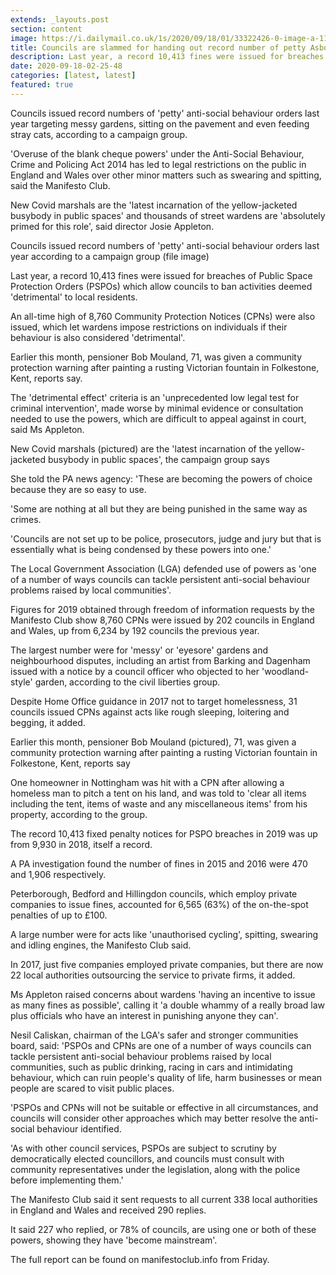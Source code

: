 ```yaml
---
extends: _layouts.post
section: content
image: https://i.dailymail.co.uk/1s/2020/09/18/01/33322426-0-image-a-114_1600387895869.jpg 
title: Councils are slammed for handing out record number of petty Asbos 
description: Last year, a record 10,413 fines were issued for breaches of Public Space Protection Orders (PSPOs) which allow councils to ban activities deemed detrimental to local residents. 
date: 2020-09-18-02-25-48 
categories: [latest, latest] 
featured: true 
--- 
```

Councils issued record numbers of 'petty' anti-social behaviour orders last year targeting messy gardens, sitting on the pavement and even feeding stray cats, according to a campaign group.

'Overuse of the blank cheque powers' under the Anti-Social Behaviour, Crime and Policing Act 2014 has led to legal restrictions on the public in England and Wales over other minor matters such as swearing and spitting, said the Manifesto Club.

New Covid marshals are the 'latest incarnation of the yellow-jacketed busybody in public spaces' and thousands of street wardens are 'absolutely primed for this role', said director Josie Appleton.

Councils issued record numbers of 'petty' anti-social behaviour orders last year according to a campaign group (file image)

Last year, a record 10,413 fines were issued for breaches of Public Space Protection Orders (PSPOs) which allow councils to ban activities deemed 'detrimental' to local residents.

An all-time high of 8,760 Community Protection Notices (CPNs) were also issued, which let wardens impose restrictions on individuals if their behaviour is also considered 'detrimental'.

Earlier this month, pensioner Bob Mouland, 71, was given a community protection warning after painting a rusting Victorian fountain in Folkestone, Kent, reports say.

The 'detrimental effect' criteria is an 'unprecedented low legal test for criminal intervention', made worse by minimal evidence or consultation needed to use the powers, which are difficult to appeal against in court, said Ms Appleton.

New Covid marshals (pictured) are the 'latest incarnation of the yellow-jacketed busybody in public spaces', the campaign group says

She told the PA news agency: 'These are becoming the powers of choice because they are so easy to use.

'Some are nothing at all but they are being punished in the same way as crimes.

'Councils are not set up to be police, prosecutors, judge and jury but that is essentially what is being condensed by these powers into one.'

The Local Government Association (LGA) defended use of powers as 'one of a number of ways councils can tackle persistent anti-social behaviour problems raised by local communities'.

Figures for 2019 obtained through freedom of information requests by the Manifesto Club show 8,760 CPNs were issued by 202 councils in England and Wales, up from 6,234 by 192 councils the previous year.

The largest number were for 'messy' or 'eyesore' gardens and neighbourhood disputes, including an artist from Barking and Dagenham issued with a notice by a council officer who objected to her 'woodland-style' garden, according to the civil liberties group.

Despite Home Office guidance in 2017 not to target homelessness, 31 councils issued CPNs against acts like rough sleeping, loitering and begging, it added.

Earlier this month, pensioner Bob Mouland (pictured), 71, was given a community protection warning after painting a rusting Victorian fountain in Folkestone, Kent, reports say

One homeowner in Nottingham was hit with a CPN after allowing a homeless man to pitch a tent on his land, and was told to 'clear all items including the tent, items of waste and any miscellaneous items' from his property, according to the group.

The record 10,413 fixed penalty notices for PSPO breaches in 2019 was up from 9,930 in 2018, itself a record.

A PA investigation found the number of fines in 2015 and 2016 were 470 and 1,906 respectively.

Peterborough, Bedford and Hillingdon councils, which employ private companies to issue fines, accounted for 6,565 (63%) of the on-the-spot penalties of up to £100.

A large number were for acts like 'unauthorised cycling', spitting, swearing and idling engines, the Manifesto Club said.

In 2017, just five companies employed private companies, but there are now 22 local authorities outsourcing the service to private firms, it added.

Ms Appleton raised concerns about wardens 'having an incentive to issue as many fines as possible', calling it 'a double whammy of a really broad law plus officials who have an interest in punishing anyone they can'.

Nesil Caliskan, chairman of the LGA's safer and stronger communities board, said: 'PSPOs and CPNs are one of a number of ways councils can tackle persistent anti-social behaviour problems raised by local communities, such as public drinking, racing in cars and intimidating behaviour, which can ruin people's quality of life, harm businesses or mean people are scared to visit public places.

'PSPOs and CPNs will not be suitable or effective in all circumstances, and councils will consider other approaches which may better resolve the anti-social behaviour identified.

'As with other council services, PSPOs are subject to scrutiny by democratically elected councillors, and councils must consult with community representatives under the legislation, along with the police before implementing them.'

The Manifesto Club said it sent requests to all current 338 local authorities in England and Wales and received 290 replies.

It said 227 who replied, or 78% of councils, are using one or both of these powers, showing they have 'become mainstream'.

The full report can be found on manifestoclub.info from Friday.

